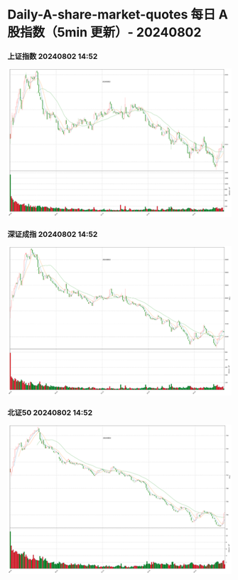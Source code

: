 
# Daily-A-share-market-quotes 每日 A 股指数（5min 更新）- 20240802

### 上证指数 20240802 14:52
![](./fig/2024/8/20240802-sh000001.png)

### 深证成指 20240802 14:52
![](./fig/2024/8/20240802-sz399001.png)

### 北证50 20240802 14:52
![](./fig/2024/8/20240802-bj899050.png)
